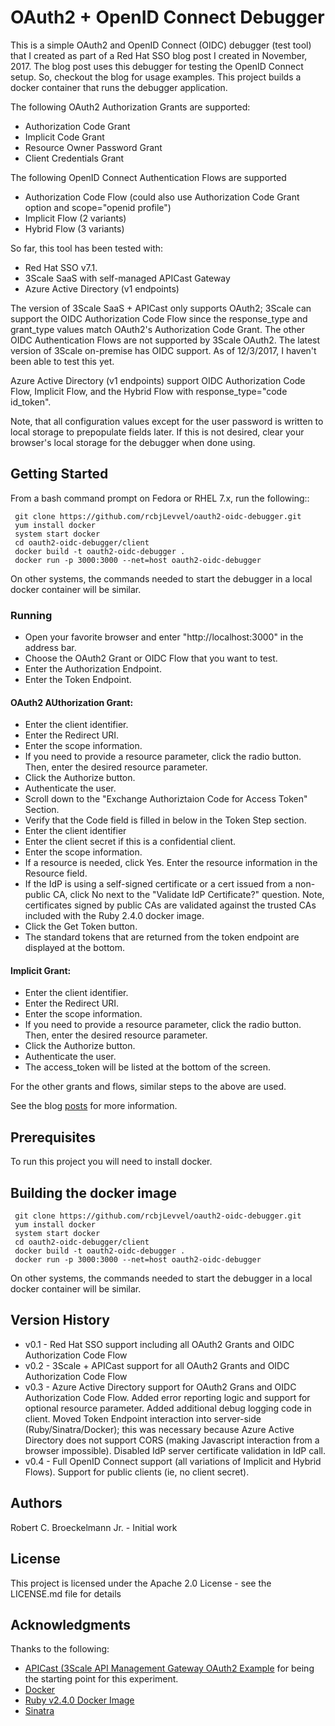 # OAuth2 + OpenID Connect Debugger
This is a simple OAuth2 and OpenID Connect (OIDC) debugger (test tool) that I created as part of a Red Hat SSO blog post I created in November, 2017.  The blog post uses this debugger for testing the OpenID Connect setup.  So, checkout the blog for usage examples. This project builds a docker container that runs the debugger application.

The following OAuth2 Authorization Grants are supported:
* Authorization Code Grant
* Implicit Code Grant
* Resource Owner Password Grant
* Client Credentials Grant

The following OpenID Connect Authentication Flows are supported
* Authorization Code Flow (could also use Authorization Code Grant option and scope="openid profile")
* Implicit Flow (2 variants)
* Hybrid Flow (3 variants)

So far, this tool has been tested with:

* Red Hat SSO v7.1.  
* 3Scale SaaS with self-managed APICast Gateway
* Azure Active Directory (v1 endpoints)

The version of 3Scale SaaS + APICast only supports OAuth2; 3Scale can support the OIDC Authorization Code Flow since the response_type and grant_type values match OAuth2's Authorization Code Grant.  The other OIDC Authentication Flows are not supported by 3Scale OAuth2.  The latest version of 3Scale on-premise has OIDC support.  As of 12/3/2017, I haven't been able to test this yet.

Azure Active Directory (v1 endpoints) support OIDC Authorization Code Flow, Implicit Flow, and the Hybrid Flow with response_type="code id_token".

Note, that all configuration values except for the user password is written to local storage to prepopulate fields later.  If this is not desired, clear your browser's local storage for the debugger when done using.

## Getting Started
From a bash command prompt on Fedora or RHEL 7.x, run the following::
``` yum install git
 git clone https://github.com/rcbjLevvel/oauth2-oidc-debugger.git
 yum install docker
 system start docker
 cd oauth2-oidc-debugger/client
 docker build -t oauth2-oidc-debugger .
 docker run -p 3000:3000 --net=host oauth2-oidc-debugger 
```
On other systems, the commands needed to start the debugger in a local docker container will be similar.
### Running
* Open your favorite browser and enter "http://localhost:3000" in the address bar.
* Choose the OAuth2 Grant or OIDC Flow that you want to test.
* Enter the Authorization Endpoint.
* Enter the Token Endpoint.
#### OAuth2 AUthorization Grant:
* Enter the client identifier.
* Enter the Redirect URI.
* Enter the scope information.
* If you need to provide a resource parameter, click the radio button.  Then, enter the desired resource parameter.
* Click the Authorize button.  
* Authenticate the user.
* Scroll down to the "Exchange Authoriztaion Code for Access Token" Section.
* Verify that the Code field is filled in below in the Token Step section.
* Enter the client identifier
* Enter the client secret if this is a confidential client.
* Enter the scope information.
* If a resource is needed, click Yes.  Enter the resource information in the Resource field.
* If the IdP is using a self-signed certificate or a cert issued from a non-public CA, click No next to the "Validate IdP Certificate?" question.  Note, certificates signed by public CAs are validated against the trusted CAs included with the Ruby 2.4.0 docker image.
* Click the Get Token button.
* The standard tokens that are returned from the token endpoint are displayed at the bottom.
#### Implicit Grant:
* Enter the client identifier.
* Enter the Redirect URI.
* Enter the scope information.
* If you need to provide a resource parameter, click the radio button.  Then, enter the desired resource parameter.
* Click the Authorize button.
* Authenticate the user.  
* The access_token will be listed at the bottom of the screen.

For the other grants and flows, similar steps to the above are used.

See the blog [posts](https://medium.com/@robert.broeckelmann/red-hat-sso-and-3scale-series-d904f2127702) for more information.

## Prerequisites

To run this project you will need to install docker.

## Building the docker image
``` yum install git
 git clone https://github.com/rcbjLevvel/oauth2-oidc-debugger.git
 yum install docker
 system start docker
 cd oauth2-oidc-debugger/client
 docker build -t oauth2-oidc-debugger .
 docker run -p 3000:3000 --net=host oauth2-oidc-debugger 
```
On other systems, the commands needed to start the debugger in a local docker container will be similar.

## Version History
* v0.1 - Red Hat SSO support including all OAuth2 Grants and OIDC Authorization Code Flow
* v0.2 - 3Scale + APICast support for all OAuth2 Grants and OIDC Authorization Code Flow
* v0.3 - Azure Active Directory support for OAuth2 Grans and OIDC Authorization Code Flow.  Added error reporting logic and support for optional resource parameter.  Added additional debug logging code in client.  Moved Token Endpoint interaction into server-side (Ruby/Sinatra/Docker); this was necessary because Azure Active Directory does not support CORS (making Javascript interaction from a browser impossible).  Disabled IdP server certificate validation in IdP call.
* v0.4 - Full OpenID Connect support (all variations of Implicit and Hybrid Flows).  Support for public clients (ie, no client secret).

## Authors

Robert C. Broeckelmann Jr. - Initial work

## License

This project is licensed under the Apache 2.0 License - see the LICENSE.md file for details

## Acknowledgments
Thanks to the following:
* [APICast (3Scale API Management Gateway OAuth2 Example](https://github.com/3scale/apicast/tree/master/examples/oauth2) for being the starting point for this experiment.
* [Docker](https://docker.com)
* [Ruby v2.4.0 Docker Image](https://hub.docker.com/_/ruby/)
* [Sinatra](http://sinatrarb.com/)

